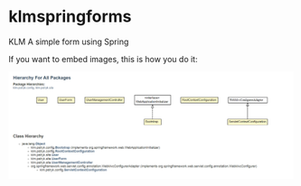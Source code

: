 # klmspringforms
KLM A simple form using Spring


If you want to embed images, this is how you do it:

![KLM package diagram](https://github.com/cklimkowski/klmspringforms/blob/master/wiki/klmpackages.png)

